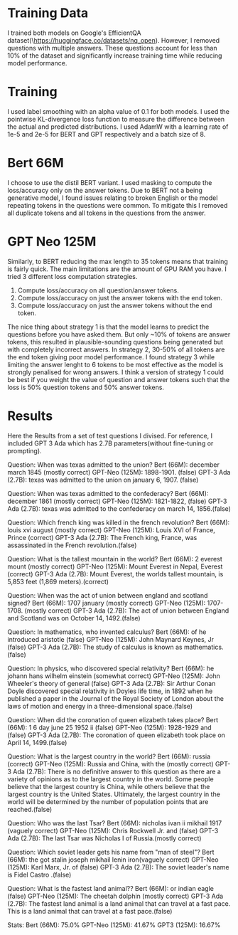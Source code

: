 # Training Data
I trained both models on Google's EfficientQA dataset(\https://huggingface.co/datasets/nq_open). However, I removed questions with multiple answers. These questions account for less than 10% of the dataset and significantly increase training time while reducing model performance.

# Training 
I used label smoothing with an alpha value of 0.1 for both models. I used the pointwise KL-divergence loss function to measure the difference between the actual and predicted distributions. I used AdamW with a learning rate of 1e-5 and 2e-5 for BERT and GPT respectively and a batch size of 8. 

# Bert 66M
I choose to use the distil BERT variant. I used masking to compute the loss/accuracy only on the answer tokens. Due to BERT not a being generative model, I found issues relating to broken English or the model repeating tokens in the questions were common. To mitigate this I removed all duplicate tokens and all tokens in the questions from the answer.

# GPT Neo 125M
Similarly, to BERT reducing the max length to 35 tokens means that training is fairly quick. The main limitations are the amount of GPU RAM you have. I tried 3 different loss computation strategies. 
1. Compute loss/accuracy on all question/answer tokens.
2. Compute loss/accuracy on just the answer tokens with the end token.
3. Compute loss/accuracy on just the answer tokens without the end token.

The nice thing about strategy 1 is that the model learns to predict the questions before you have asked them. But only ~10% of tokens are answer tokens, this resulted in plausible-sounding questions being generated but with completely incorrect answers. In strategy 2, 30-50% of all tokens are the end token giving poor model performance. I found strategy 3 while limiting the answer lenght to 6 tokens to be most effective as the model is strongly penalised for wrong answers. I think a version of strategy 1 could be best if you weight the value of question and answer tokens such that the loss is 50% question tokens and 50% answer tokens.

# Results
Here the Results from a set of test questions I divised. For reference, I included GPT 3 Ada which has 2.7B parameters(without fine-tuning or prompting).

Question: When was texas admitted to the union?
Bert (66M): december march 1845 (mostly correct)
GPT-Neo (125M): 1898-1901. (false)
GPT-3 Ada (2.7B): texas was admitted to the union on january 6, 1907. (false)

Question: When was texas admitted to the confederacy?
Bert (66M): december 1861 (mostly correct)
GPT-Neo (125M): 1821-1822, (false)
GPT-3 Ada (2.7B): texas was admitted to the confederacy on march 14, 1856.(false)

Question: Which french king was killed in the french revolution?
Bert (66M): louis xvi august (mostly correct)
GPT-Neo (125M): Louis XVI of France, Prince (correct)
GPT-3 Ada (2.7B): The French king, France, was assassinated in the French revolution.(false)

Question: What is the tallest mountain in the world?
Bert (66M): 2 everest mount (mostly correct)
GPT-Neo (125M): Mount Everest in Nepal, Everest (correct)
GPT-3 Ada (2.7B): Mount Everest, the worlds tallest mountain, is 5,853 feet (1,869 meters).(correct)

Question: When was the act of union between england and scotland signed?
Bert (66M): 1707 january (mostly correct)
GPT-Neo (125M): 1707-1708. (mostly correct)
GPT-3 Ada (2.7B): The act of union between England and Scotland was on October 14, 1492.(false)

Question: In mathematics, who invented calculus?
Bert (66M): of he introduced aristotle (false)
GPT-Neo (125M): John Maynard Keynes, Jr (false)
GPT-3 Ada (2.7B): The study of calculus is known as mathematics.(false)

Question: In physics, who discovered special relativity?
Bert (66M): he johann hans wilhelm einstein (somewhat correct)
GPT-Neo (125M): John Wheeler's theory of general (false)
GPT-3 Ada (2.7B): Sir Arthur Conan Doyle discovered special relativity in Doyles life time, in 1892 when he published a paper in the Journal of the Royal Society 
of London about the laws of motion and energy in a three-dimensional space.(false)

Question: When did the coronation of queen elizabeth takes place?
Bert (66M): 1 6 day june 25 1952 ii (false)
GPT-Neo (125M): 1928-1929 and (false)
GPT-3 Ada (2.7B): The coronation of queen elizabeth took place on April 14, 1499.(false)

Question: What is the largest country in the world?
Bert (66M): russia (correct)
GPT-Neo (125M): Russia and China, with the (mostly correct)
GPT-3 Ada (2.7B): There is no definitive answer to this question as there are a variety of opinions as to the largest country in the world. Some people believe that the largest country is China, while others believe that the largest country is the United States. Ultimately, the largest country in the world will be determined by the number of population points that are reached.(false)

Question: Who was the last Tsar?
Bert (66M): nicholas ivan ii mikhail 1917 (vaguely correct)
GPT-Neo (125M): Chris Rockwell Jr. and (false)
GPT-3 Ada (2.7B): The last Tsar was Nicholas I of Russia.(mostly correct)

Question: Which soviet leader gets his name from "man of steel"?
Bert (66M): the got stalin joseph mikhail lenin iron(vaguely correct)
GPT-Neo (125M): Karl Marx, Jr. of (false)
GPT-3 Ada (2.7B): The soviet leader's name is  Fidel Castro .(false)

Question: What is the fastest land animal??
Bert (66M): or indian eagle (false)
GPT-Neo (125M): The cheetah dolphin (mostly correct)
GPT-3 Ada (2.7B): The fastest land animal is a land animal that can travel at a fast pace. This is a land animal that can travel at a fast pace.(false)

Stats:
Bert (66M): 75.0%
GPT-Neo (125M): 41.67%
GPT3 (125M): 16.67%
